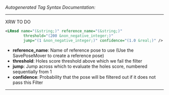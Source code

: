 <!-- THIS IS AN AUTOGENERATED FILE: Don't edit it directly, instead change the schema definition in the code itself. -->

_Autogenerated Tag Syntax Documentation:_

---
XRW TO DO

```xml
<LRmsd name="(&string;)" reference_name="(&string;)"
        threshold="(200 &non_negative_integer;)"
        jump="(1 &non_negative_integer;)" confidence="(1.0 &real;)" />
```

-   **reference_name**: Name of reference pose to use (Use the SavePoseMover to create a reference pose)
-   **threshold**: Holes score threshold above which we fail the filter
-   **jump**: Jump across which to evaluate the holes score, numbered sequentially from 1
-   **confidence**: Probability that the pose will be filtered out if it does not pass this Filter

---
